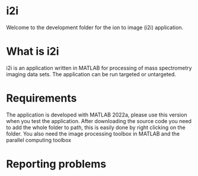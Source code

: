 # i2i
Welcome to the development folder for the ion to image (i2i) application.

# What is i2i

i2i is an application written in MATLAB for processing of mass spectrometry imaging data sets. The application
can be run targeted or untargeted.

# Requirements

The application is developed with MATLAB 2022a, please use this version when you test the application.
After downloading the source code you need to add the whole folder to path, this is easily done by right clicking on the folder.
You also need the image processing toolbox in MATLAB and the parallel computing toolbox

# Reporting problems


